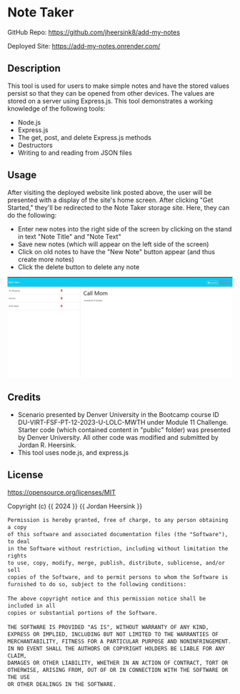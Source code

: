 # Note Taker

GitHub Repo: https://github.com/jheersink8/add-my-notes

Deployed Site: https://add-my-notes.onrender.com/ 

## Description

This tool is used for users to make simple notes and have the stored values persist so that they can be opened from other devices. The values are stored on a server using Express.js. This tool demonstrates a working knowledge of the following tools: 

- Node.js
- Express.js
- The get, post, and delete Express.js methods
- Destructors 
- Writing to and reading from JSON files

## Usage
After visiting the deployed website link posted above, the user will be presented with a display of the site's home screen. After clicking "Get Started," they'll be redirected to the Note Taker storage site. Here, they can do the following: 
- Enter new notes into the right side of the screen by clicking on the stand in text "Note Title" and "Note Text"
- Save new notes (which will appear on the left side of the screen)
- Click on old notes to have the "New Note" button appear (and thus create more notes)
- Click the delete button to delete any note

![A screenshot of the Note Taker page showing saved notes and a new note being entered.](./public/assets/images/screenshot.png)

## Credits
- Scenario presented by Denver University in the Bootcamp course ID DU-VIRT-FSF-PT-12-2023-U-LOLC-MWTH under Module 11 Challenge. Starter code (which contained content in "public" folder) was presented by Denver University. All other code was modified and submitted by Jordan R. Heersink.
- This tool uses node.js, and express.js

## License
https://opensource.org/licenses/MIT 


  Copyright (c) {{ 2024 }} {{ Jordan Heersink }}

    Permission is hereby granted, free of charge, to any person obtaining a copy
    of this software and associated documentation files (the "Software"), to deal
    in the Software without restriction, including without limitation the rights
    to use, copy, modify, merge, publish, distribute, sublicense, and/or sell
    copies of the Software, and to permit persons to whom the Software is
    furnished to do so, subject to the following conditions:
    
    The above copyright notice and this permission notice shall be included in all
    copies or substantial portions of the Software.
    
    THE SOFTWARE IS PROVIDED "AS IS", WITHOUT WARRANTY OF ANY KIND,
    EXPRESS OR IMPLIED, INCLUDING BUT NOT LIMITED TO THE WARRANTIES OF
    MERCHANTABILITY, FITNESS FOR A PARTICULAR PURPOSE AND NONINFRINGEMENT.
    IN NO EVENT SHALL THE AUTHORS OR COPYRIGHT HOLDERS BE LIABLE FOR ANY CLAIM,
    DAMAGES OR OTHER LIABILITY, WHETHER IN AN ACTION OF CONTRACT, TORT OR
    OTHERWISE, ARISING FROM, OUT OF OR IN CONNECTION WITH THE SOFTWARE OR THE USE
    OR OTHER DEALINGS IN THE SOFTWARE.